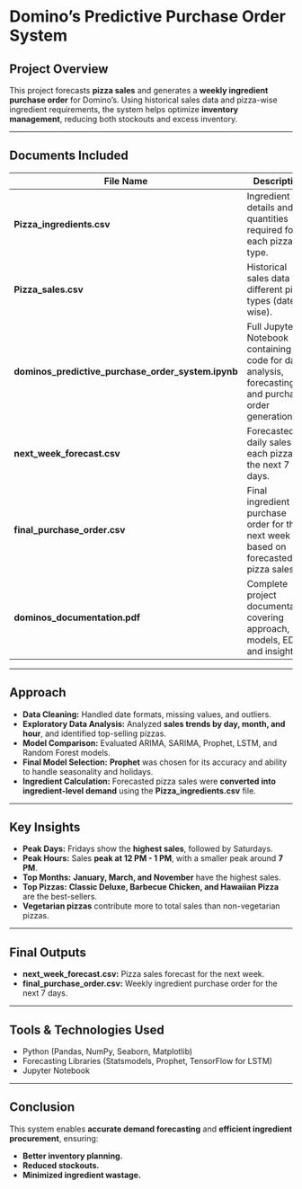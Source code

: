 # Domino’s Predictive Purchase Order System

## Project Overview
This project forecasts **pizza sales** and generates a **weekly ingredient purchase order** for Domino’s. Using historical sales data and pizza-wise ingredient requirements, the system helps optimize **inventory management**, reducing both stockouts and excess inventory.

---

## Documents Included

| File Name | Description |
|---|---|
| **Pizza_ingredients.csv** | Ingredient details and quantities required for each pizza type. |
| **Pizza_sales.csv** | Historical sales data for different pizza types (date-wise). |
| **dominos_predictive_purchase_order_system.ipynb** | Full Jupyter Notebook containing code for data analysis, forecasting, and purchase order generation. |
| **next_week_forecast.csv** | Forecasted daily sales for each pizza for the next 7 days. |
| **final_purchase_order.csv** | Final ingredient purchase order for the next week based on forecasted pizza sales. |
| **dominos_documentation.pdf** | Complete project documentation covering approach, models, EDA, and insights. |

---

## Approach
- **Data Cleaning:** Handled date formats, missing values, and outliers.
- **Exploratory Data Analysis:** Analyzed **sales trends by day, month, and hour**, and identified top-selling pizzas.
- **Model Comparison:** Evaluated ARIMA, SARIMA, Prophet, LSTM, and Random Forest models.
- **Final Model Selection:** **Prophet** was chosen for its accuracy and ability to handle seasonality and holidays.
- **Ingredient Calculation:** Forecasted pizza sales were **converted into ingredient-level demand** using the **Pizza_ingredients.csv** file.

---

## Key Insights
- **Peak Days:** Fridays show the **highest sales**, followed by Saturdays.
- **Peak Hours:** Sales **peak at 12 PM - 1 PM**, with a smaller peak around **7 PM**.
- **Top Months:** **January, March, and November** have the highest sales.
- **Top Pizzas:** **Classic Deluxe, Barbecue Chicken, and Hawaiian Pizza** are the best-sellers.
- **Vegetarian pizzas** contribute more to total sales than non-vegetarian pizzas.

---

## Final Outputs
- **next_week_forecast.csv:** Pizza sales forecast for the next week.
- **final_purchase_order.csv:** Weekly ingredient purchase order for the next 7 days.

---

## Tools & Technologies Used
- Python (Pandas, NumPy, Seaborn, Matplotlib)
- Forecasting Libraries (Statsmodels, Prophet, TensorFlow for LSTM)
- Jupyter Notebook

---

## Conclusion
This system enables **accurate demand forecasting** and **efficient ingredient procurement**, ensuring:
- **Better inventory planning.**
- **Reduced stockouts.**
- **Minimized ingredient wastage.**
